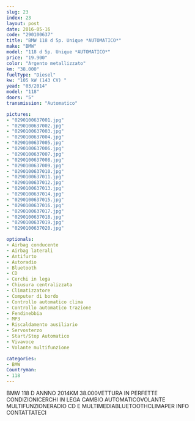 ```yaml
---
slug: 23
index: 23
layout: post
date: 2016-05-16
code: "290100637"
title: "BMW 118 d 5p. Unique *AUTOMATICO*"
make: "BMW"
model: "118 d 5p. Unique *AUTOMATICO*"
price: "19.900"
color: "Argento metallizzato"
km: "38.000"
fuelType: "Diesel"
kw: "105 kW (143 CV) "
yead: "03/2014"
model: "118"
doors: "5"
transmission: "Automatico"

pictures:
- "0290100637001.jpg"
- "0290100637002.jpg"
- "0290100637003.jpg"
- "0290100637004.jpg"
- "0290100637005.jpg"
- "0290100637006.jpg"
- "0290100637007.jpg"
- "0290100637008.jpg"
- "0290100637009.jpg"
- "0290100637010.jpg"
- "0290100637011.jpg"
- "0290100637012.jpg"
- "0290100637013.jpg"
- "0290100637014.jpg"
- "0290100637015.jpg"
- "0290100637016.jpg"
- "0290100637017.jpg"
- "0290100637018.jpg"
- "0290100637019.jpg"
- "0290100637020.jpg"

optionals:
- Airbag conducente
- Airbag laterali
- Antifurto
- Autoradio
- Bluetooth
- CD
- Cerchi in lega
- Chiusura centralizzata
- Climatizzatore
- Computer di bordo
- Controllo automatico clima
- Controllo automatico trazione
- Fendinebbia
- MP3
- Riscaldamento ausiliario
- Servosterzo
- Start/Stop Automatico
- Vivavoce
- Volante multifunzione

categories:
- BMW
Countryman:
- 118
---
```

BMW 118 D ANNNO 2014KM 38.000VETTURA IN PERFETTE CONDIZIONICERCHI IN LEGA CAMBIO AUTOMATICOVOLANTE MULTIFUNZIONERADIO CD E MULTIMEDIABLUETOOTHCLIMAPER INFO CONTATTATECI